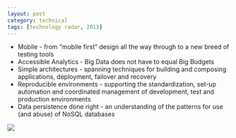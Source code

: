 ```yaml
---
layout: post
category: technical
tags: [technology radar, 2013]
---
```


<ul>
	<li>Mobile - from “mobile first” design all the way through to a new breed of testing tools</li>
	<li>Accessible Analytics - Big Data does not have to equal Big Budgets</li>
	<li>Simple architectures - spanning techniques for building and composing applications, deployment, failover and recovery</li>
	<li>Reproducible environments - supporting the standardization, set-up automation and coordinated management of development, test and production environments</li>
	<li>Data persistence done right - an understanding of the patterns for use (and abuse) of NoSQL databases</li>
</ul>

<img src="http://www.thoughtworks.com/sites/www.thoughtworks.com/files/images/52/radar-october-2012-landscape-medium.jpg">